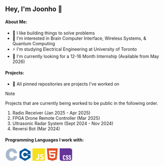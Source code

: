 ## Hey, I'm Joonho 👋

#### About Me: 
- 🦾 I like building things to solve problems
- 🧠 I'm interested in Brain Computer Interface, Wireless Systems, & Quantum Computing
- ⚡️ I'm studying Electrical Engineering at University of Toronto
- 🌱 I'm currently looking for a 12-16 Month Internship (Available from May 2026)

#### Projects: 
- 📌 All pinned repositories are projects I've worked on

> [!NOTE]
> Projects that are currently being worked to be public in the following order.
> 1. Radio Receiver (Jan 2025 - Apr 2025)
> 2. FPGA Drone Remote Controller (Mar 2025)
> 3. Ultrasonic Radar System (Sept 2024 - Nov 2024)
> 4. Reversi Bot (Mar 2024)

#### Programming Languages I work with: 
<p>
  <img src="./icons/c.svg" width="40" />
  <img src="./icons/cplusplus.svg" width="40" />
  <img src="./icons/javascript.svg" width="40" />
  <img src="./icons/html5.svg" width="40" />
  <img src="./icons/css.svg" width="40" />
</p>
